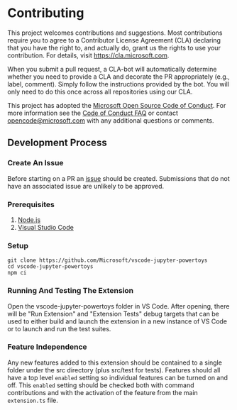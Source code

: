 # Contributing

This project welcomes contributions and suggestions. Most contributions require you to
agree to a Contributor License Agreement (CLA) declaring that you have the right to,
and actually do, grant us the rights to use your contribution. For details, visit
https://cla.microsoft.com.

When you submit a pull request, a CLA-bot will automatically determine whether you need
to provide a CLA and decorate the PR appropriately (e.g., label, comment). Simply follow the
instructions provided by the bot. You will only need to do this once across all repositories using our CLA.

This project has adopted the [Microsoft Open Source Code of Conduct](https://opensource.microsoft.com/codeofconduct/).
For more information see the [Code of Conduct FAQ](https://opensource.microsoft.com/codeofconduct/faq/)
or contact [opencode@microsoft.com](mailto:opencode@microsoft.com) with any additional questions or comments.

## Development Process

### Create An Issue
Before starting on a PR an [issue](https://github.com/microsoft/vscode-jupyter-powertoys/issues) should be created.
Submissions that do not have an associated issue are unlikely to be approved.

### Prerequisites
1. [Node.js](https://nodejs.org/)
2. [Visual Studio Code](https://code.visualstudio.com/)

### Setup
```shell
git clone https://github.com/Microsoft/vscode-jupyter-powertoys
cd vscode-jupyter-powertoys
npm ci
```

### Running And Testing The Extension
Open the vscode-jupyter-powertoys folder in VS Code. After opening, there will be "Run Extension" and "Extension Tests"
debug targets that can be used to either build and launch the extension in a new instance of VS Code or to launch and
run the test suites.

### Feature Independence
Any new features added to this extension should be contained to a single folder under the src directory (plus src/test for tests).
Features should all have a top level `enabled` setting so individual features can be turned on and off. This `enabled` setting should
be checked both with command contributions and with the activation of the feature from the main `extension.ts` file.